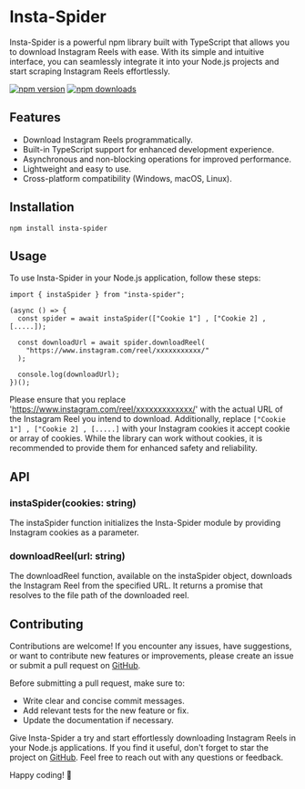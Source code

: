 # Insta-Spider

Insta-Spider is a powerful npm library built with TypeScript that allows you to download Instagram Reels with ease. With its simple and intuitive interface, you can seamlessly integrate it into your Node.js projects and start scraping Instagram Reels effortlessly.

[![npm version](https://img.shields.io/npm/v/insta-spider.svg?style=flat-square)](https://www.npmjs.com/package/insta-spider)
[![npm downloads](https://img.shields.io/npm/dm/insta-spider.svg?style=flat-square)](https://www.npmjs.com/package/insta-spider)

## Features
- Download Instagram Reels programmatically.
- Built-in TypeScript support for enhanced development experience.
- Asynchronous and non-blocking operations for improved performance.
- Lightweight and easy to use.
- Cross-platform compatibility (Windows, macOS, Linux).

## Installation
```
npm install insta-spider
```

## Usage
To use Insta-Spider in your Node.js application, follow these steps:
```
import { instaSpider } from "insta-spider";

(async () => {
  const spider = await instaSpider(["Cookie 1"] , ["Cookie 2] , [.....]);

  const downloadUrl = await spider.downloadReel(
    "https://www.instagram.com/reel/xxxxxxxxxxx/"
  );

  console.log(downloadUrl);
})();

```

Please ensure that you replace 'https://www.instagram.com/reel/xxxxxxxxxxxxx/' with the actual URL of the Instagram Reel you intend to download.
Additionally, replace `["Cookie 1"] , ["Cookie 2] , [.....]` with your Instagram cookies it accept cookie or array of cookies. While the library can work without cookies, it is recommended to provide them for enhanced safety and reliability.

## API
### instaSpider(cookies: string)
The instaSpider function initializes the Insta-Spider module by providing Instagram cookies as a parameter.

### downloadReel(url: string)
The downloadReel function, available on the instaSpider object, downloads the Instagram Reel from the specified URL. It returns a promise that resolves to the file path of the downloaded reel.

## Contributing
Contributions are welcome! If you encounter any issues, have suggestions, or want to contribute new features or improvements, please create an issue or submit a pull request on [GitHub](https://github.com/shobhitexe/insta-spider).

Before submitting a pull request, make sure to:

- Write clear and concise commit messages.
- Add relevant tests for the new feature or fix.
- Update the documentation if necessary.

Give Insta-Spider a try and start effortlessly downloading Instagram Reels in your Node.js applications. If you find it useful, don't forget to star the project on [GitHub](https://github.com/shobhitexe/insta-spider). Feel free to reach out with any questions or feedback.

Happy coding! 🚀
